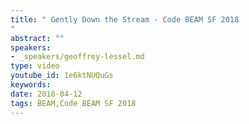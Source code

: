 ```yaml
---
title: " Gently Down the Stream - Code BEAM SF 2018
"
abstract: ""
speakers:
- _speakers/geoffrey-lessel.md
type: video
youtube_id: 1e6ktNUQuGs
keywords: 
date: 2018-04-12
tags: BEAM,Code BEAM SF 2018
---
```

